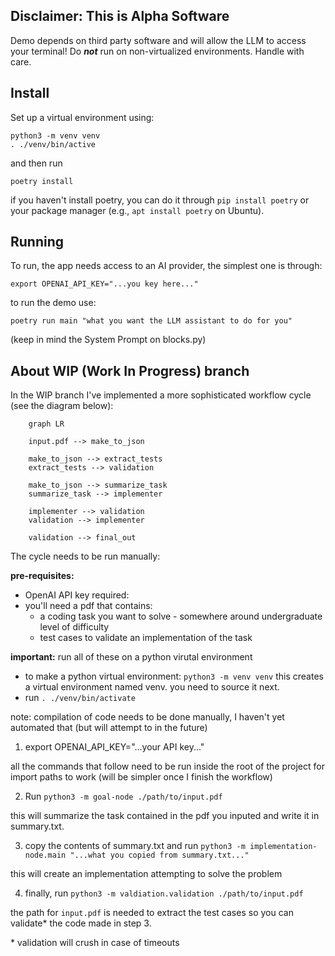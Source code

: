 ## Disclaimer: This is Alpha Software
Demo depends on third party software and will allow the LLM to access your terminal! Do ***not*** run on non-virtualized environments. Handle with care.

## Install
Set up a virtual environment using:
```
python3 -m venv venv
. ./venv/bin/active
```
and then run 
```
poetry install
```

if you haven't install poetry, you can do it through ```pip install poetry``` or your package manager (e.g., ```apt install poetry``` on Ubuntu).

## Running
To run, the app needs access to an AI provider, the simplest one is through:

```export OPENAI_API_KEY="...you key here..."```

to run the demo use:

```poetry run main "what you want the LLM assistant to do for you"```

(keep in mind the System Prompt on blocks.py)

## About WIP (Work In Progress) branch
In the WIP branch I've implemented a more sophisticated workflow cycle (see the diagram below):

```mermaid
    graph LR

    input.pdf --> make_to_json

    make_to_json --> extract_tests
    extract_tests --> validation

    make_to_json --> summarize_task
    summarize_task --> implementer
    
    implementer --> validation
    validation --> implementer

    validation --> final_out
```

The cycle needs to be run manually:

**pre-requisites:**
* OpenAI API key required:
* you'll need a pdf that contains:
    * a coding task you want to solve - somewhere around undergraduate level of difficulty
    * test cases to validate an implementation of the task

**important:** run all of these on a python virutal environment
* to make a python virtual environment: `python3 -m venv venv`
this creates a virtual environment named venv. you need to source it next.
* run `. ./venv/bin/activate`

note: compilation of code needs to be done manually, I haven't yet automated that (but will attempt to in the future)

1. export OPENAI_API_KEY="...your API key..."

all the commands that follow need to be run inside the root of the project for import paths to work (will be simpler once I finish the workflow)

2. Run `python3 -m goal-node ./path/to/input.pdf`

this will summarize the task contained in the pdf you inputed and write it in summary.txt.

3. copy the contents of summary.txt and run `python3 -m implementation-node.main "...what you copied from summary.txt..."` 

this will create an implementation attempting to solve the problem

4. finally, run `python3 -m valdiation.validation ./path/to/input.pdf`

the path for `input.pdf` is needed to extract the test cases so you can validate\* the code made in step 3.

\* validation will crush in case of timeouts